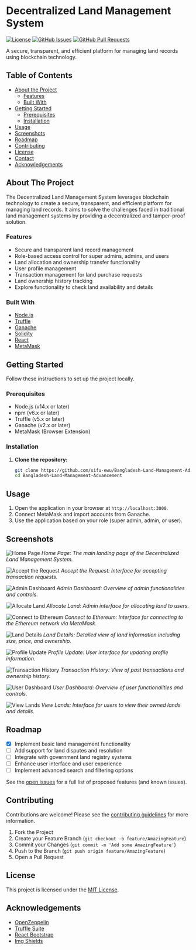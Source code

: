# Decentralized Land Management System

[![License](https://img.shields.io/badge/license-MIT-blue.svg)](LICENSE)
[![GitHub Issues](https://img.shields.io/github/issues/sifu-ewu/Bangladesh-Land-Management-Advancement.svg)](https://github.com/sifu-ewu/Bangladesh-Land-Management-Advancement/issues)
[![GitHub Pull Requests](https://img.shields.io/github/issues-pr/sifu-ewu/Bangladesh-Land-Management-Advancement.svg)](https://github.com/sifu-ewu/Bangladesh-Land-Management-Advancement/pulls)

A secure, transparent, and efficient platform for managing land records using blockchain technology.

## Table of Contents

- [About the Project](#about-the-project)
  - [Features](#features)
  - [Built With](#built-with)
- [Getting Started](#getting-started)
  - [Prerequisites](#prerequisites)
  - [Installation](#installation)
- [Usage](#usage)
- [Screenshots](#screenshots)
- [Roadmap](#roadmap)
- [Contributing](#contributing)
- [License](#license)
- [Contact](#contact)
- [Acknowledgements](#acknowledgements)

## About The Project

The Decentralized Land Management System leverages blockchain technology to create a secure, transparent, and efficient platform for managing land records. It aims to solve the challenges faced in traditional land management systems by providing a decentralized and tamper-proof solution.

### Features

- Secure and transparent land record management
- Role-based access control for super admins, admins, and users
- Land allocation and ownership transfer functionality
- User profile management
- Transaction management for land purchase requests
- Land ownership history tracking
- Explore functionality to check land availability and details

### Built With

- [Node.js](https://nodejs.org/)
- [Truffle](https://www.trufflesuite.com/)
- [Ganache](https://www.trufflesuite.com/ganache)
- [Solidity](https://soliditylang.org/)
- [React](https://reactjs.org/)
- [MetaMask](https://metamask.io/)

## Getting Started

Follow these instructions to set up the project locally.

### Prerequisites

- Node.js (v14.x or later)
- npm (v6.x or later)
- Truffle (v5.x or later)
- Ganache (v2.x or later)
- MetaMask (Browser Extension)

### Installation

1. **Clone the repository:**
   ```sh
   git clone https://github.com/sifu-ewu/Bangladesh-Land-Management-Advancement.git
   cd Bangladesh-Land-Management-Advancement
## Usage

1. Open the application in your browser at `http://localhost:3000`.
2. Connect MetaMask and import accounts from Ganache.
3. Use the application based on your role (super admin, admin, or user).

## Screenshots

![Home Page](https://github.com/sifu-ewu/Bangladesh-Land-Management-Advancement/blob/main/screen%20shot/Home%20page.png)
*Home Page: The main landing page of the Decentralized Land Management System.*

![Accept the Request](https://github.com/sifu-ewu/Bangladesh-Land-Management-Advancement/blob/main/screen%20shot/Accept%20the%20Request.png)
*Accept the Request: Interface for accepting transaction requests.*

![Admin Dashboard](https://github.com/sifu-ewu/Bangladesh-Land-Management-Advancement/blob/main/screen%20shot/Admin%20Dashboard.png)
*Admin Dashboard: Overview of admin functionalities and controls.*

![Allocate Land](https://github.com/sifu-ewu/Bangladesh-Land-Management-Advancement/blob/main/screen%20shot/Allocate%20Land.png)
*Allocate Land: Admin interface for allocating land to users.*

![Connect to Ethereum](https://github.com/sifu-ewu/Bangladesh-Land-Management-Advancement/blob/main/screen%20shot/Connect%20to%20Ethereum.png)
*Connect to Ethereum: Interface for connecting to the Ethereum network via MetaMask.*

![Land Details](https://github.com/sifu-ewu/Bangladesh-Land-Management-Advancement/blob/main/screen%20shot/Land%20Details.png)
*Land Details: Detailed view of land information including size, price, and ownership.*

![Profile Update](https://github.com/sifu-ewu/Bangladesh-Land-Management-Advancement/blob/main/screen%20shot/Profile%20Update.png)
*Profile Update: User interface for updating profile information.*

![Transaction History](https://github.com/sifu-ewu/Bangladesh-Land-Management-Advancement/blob/main/screen%20shot/Transaction%20History.png)
*Transaction History: View of past transactions and ownership history.*

![User Dashboard](https://github.com/sifu-ewu/Bangladesh-Land-Management-Advancement/blob/main/screen%20shot/User%20Dashboard.png)
*User Dashboard: Overview of user functionalities and controls.*

![View Lands](https://github.com/sifu-ewu/Bangladesh-Land-Management-Advancement/blob/main/screen%20shot/View%20Lands.png)
*View Lands: Interface for users to view their owned lands and details.*




## Roadmap

- [x] Implement basic land management functionality
- [ ] Add support for land disputes and resolution
- [ ] Integrate with government land registry systems
- [ ] Enhance user interface and user experience
- [ ] Implement advanced search and filtering options

See the [open issues](https://github.com/sifu-ewu/Bangladesh-Land-Management-Advancement/issues) for a full list of proposed features (and known issues).

## Contributing

Contributions are welcome! Please see the [contributing guidelines](CONTRIBUTING.md) for more information.

1. Fork the Project
2. Create your Feature Branch (`git checkout -b feature/AmazingFeature`)
3. Commit your Changes (`git commit -m 'Add some AmazingFeature'`)
4. Push to the Branch (`git push origin feature/AmazingFeature`)
5. Open a Pull Request

## License

This project is licensed under the [MIT License](LICENSE).



## Acknowledgements

- [OpenZeppelin](https://openzeppelin.com/)
- [Truffle Suite](https://www.trufflesuite.com/)
- [React Bootstrap](https://react-bootstrap.github.io/)
- [Img Shields](https://shields.io/)
